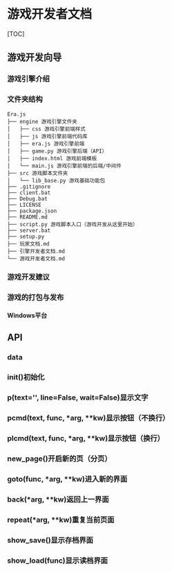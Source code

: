 # 游戏开发者文档

[TOC]

## 游戏开发向导

### 游戏引擎介绍

### 文件夹结构

```
Era.js
├── engine 游戏引擎文件夹
│   ├── css 游戏引擎前端样式
│   ├── js 游戏引擎前端代码库
│   ├── era.js 游戏引擎前端
│   ├── game.py 游戏引擎后端（API）
│   ├── index.html 游戏前端模板
│   └── main.js 游戏引擎前端的后端/中间件
├── src 游戏脚本文件夹
│   └── lib_base.py 游戏基础功能包
├── .gitignore
├── client.bat
├── Debug.bat
├── LICENSE
├── package.json
├── README.md
├── script.py 游戏脚本入口（游戏开发从这里开始）
├── server.bat
├── setup.py
├── 玩家文档.md
├── 引擎开发者文档.md
└── 游戏开发者文档.md
```

### 游戏开发建议

### 游戏的打包与发布

#### Windows平台

## API

### data

### init()初始化

### p(text='', line=False, wait=False)显示文字

### pcmd(text, func, *arg, **kw)显示按钮（不换行）

### plcmd(text, func, *arg, **kw)显示按钮（换行）

### new_page()开启新的页（分页）

### goto(func, *arg, **kw)进入新的界面

### back(*arg, **kw)返回上一界面

### repeat(*arg, **kw)重复当前页面

### show_save()显示存档界面

### show_load(func)显示读档界面